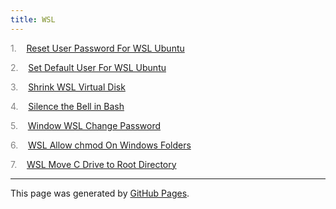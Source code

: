 ```yaml
---
title: WSL
---
```


<span style="color: grey">1.</span>&nbsp;&nbsp; &nbsp;<a id="listitem1" href="Reset_User_Password_For_WSL_Ubuntu.html">Reset User Password For WSL Ubuntu</a>

<span style="color: grey">2.</span>&nbsp;&nbsp; &nbsp;<a id="listitem2" href="Set_Default_User_For_WSL_Ubuntu.html">Set Default User For WSL Ubuntu</a>

<span style="color: grey">3.</span>&nbsp;&nbsp; &nbsp;<a id="listitem3" href="Shrink_WSL_Virtual_Disk.html">Shrink WSL Virtual Disk</a>

<span style="color: grey">4.</span>&nbsp;&nbsp; &nbsp;<a id="listitem4" href="Silence_the_Bell_in_Bash.html">Silence the Bell in Bash</a>

<span style="color: grey">5.</span>&nbsp;&nbsp; &nbsp;<a id="listitem5" href="Window_WSL_Change_Password.html">Window WSL Change Password</a>

<span style="color: grey">6.</span>&nbsp;&nbsp; &nbsp;<a id="listitem6" href="WSL_Allow_chmod_On_Windows_Folders.html">WSL Allow chmod On Windows Folders</a>

<span style="color: grey">7.</span>&nbsp;&nbsp; &nbsp;<a id="listitem7" href="WSL_Move_C_Drive_to_Root_Directory.html">WSL Move C Drive to Root Directory</a>
<script>gMaxNum=8-1</script>

<hr>
<p class="pagedate">This page was generated by <a href=".">GitHub Pages</a>.</p>

